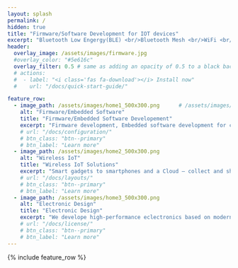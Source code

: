 ```yaml
---
layout: splash
permalink: /
hidden: true
title: "Firmware/Software Development for IOT devices"
excerpt: "Bluetooth Low Engergy(BLE) <br/>Bluetooth Mesh <br/>WiFi <br/>Zigbee <br/>Z-Wave <br/>Matter <br/>"
header:
  overlay_image: /assets/images/firmware.jpg
  #overlay_color: "#5e616c"
  overlay_filter: 0.5 # same as adding an opacity of 0.5 to a black background
  # actions:
  #  - label: "<i class='fas fa-download'></i> Install now"
  #    url: "/docs/quick-start-guide/"

feature_row:
  - image_path: /assets/images/home1_500x300.png      # /assets/images/mm-customizable-feature.png
    alt: "Firmware/Embedded Software"
    title: "Firmware/Embedded Software Developement"
    excerpt: "Firmware development, Embedded software development for custom boards and board support package(BSP) development."
    # url: "/docs/configuration/"
    # btn_class: "btn--primary"
    # btn_label: "Learn more"
  - image_path: /assets/images/home2_500x300.png
    alt: "Wireless IoT"
    title: "Wireless IoT Solutions"
    excerpt: "Smart gadgets to smartphones and a Cloud – collect and share data through wireless networks in real time."
    # url: "/docs/layouts/"
    # btn_class: "btn--primary"
    # btn_label: "Learn more"
  - image_path: /assets/images/home3_500x300.png
    alt: "Electronic Design"
    title: "Electronic Design"
    excerpt: "We develope high-performance eclectronics based on modern SoCs for various application fields."
    # url: "/docs/license/"
    # btn_class: "btn--primary"
    # btn_label: "Learn more"      
---
```


{% include feature_row %}
